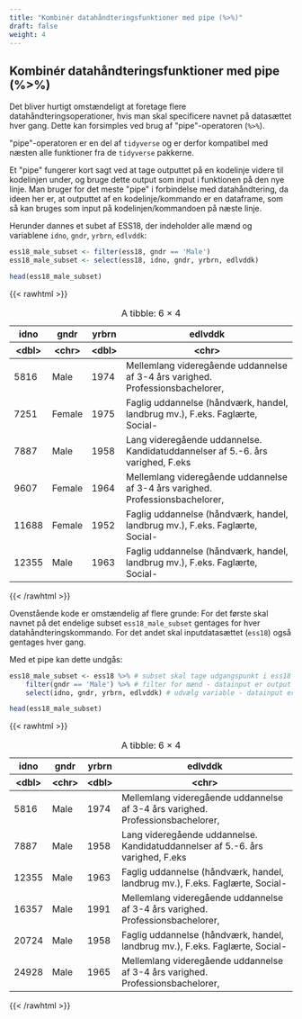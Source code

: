 ```yaml
---
title: "Kombinér datahåndteringsfunktioner med pipe (%>%)"
draft: false
weight: 4
---
```


## Kombinér datahåndteringsfunktioner med pipe (%>%)

Det bliver hurtigt omstændeligt at foretage flere datahåndteringsoperationer, hvis man skal specificere navnet på datasættet hver gang. Dette kan forsimples ved brug af "pipe"-operatoren (`%>%`).

"pipe"-operatoren er en del af `tidyverse` og er derfor kompatibel med næsten alle funktioner fra de `tidyverse` pakkerne. 

Et "pipe" fungerer kort sagt ved at tage outputtet på en kodelinje videre til kodelinjen under, og bruge dette output som input i funktionen på den nye linje. Man bruger for det meste "pipe" i forbindelse med datahåndtering, da ideen her er, at outputtet af en kodelinje/kommando er en dataframe, som så kan bruges som input på kodelinjen/kommandoen på næste linje.

Herunder dannes et subet af ESS18, der indeholder alle mænd og variablene `idno`, `gndr`, `yrbrn`, `edlvddk`:


```R
ess18_male_subset <- filter(ess18, gndr == 'Male')
ess18_male_subset <- select(ess18, idno, gndr, yrbrn, edlvddk)

head(ess18_male_subset)
```

{{< rawhtml >}}
<table class="dataframe">
<caption>A tibble: 6 × 4</caption>
<thead>
	<tr><th scope=col>idno</th><th scope=col>gndr</th><th scope=col>yrbrn</th><th scope=col>edlvddk</th></tr>
	<tr><th scope=col>&lt;dbl&gt;</th><th scope=col>&lt;chr&gt;</th><th scope=col>&lt;dbl&gt;</th><th scope=col>&lt;chr&gt;</th></tr>
</thead>
<tbody>
	<tr><td> 5816</td><td>Male  </td><td>1974</td><td>Mellemlang videregående uddannelse af 3-4 års varighed. Professionsbachelorer,</td></tr>
	<tr><td> 7251</td><td>Female</td><td>1975</td><td>Faglig uddannelse (håndværk, handel, landbrug mv.), F.eks. Faglærte, Social-  </td></tr>
	<tr><td> 7887</td><td>Male  </td><td>1958</td><td>Lang videregående uddannelse. Kandidatuddannelser af 5.-6. års varighed, F.eks</td></tr>
	<tr><td> 9607</td><td>Female</td><td>1964</td><td>Mellemlang videregående uddannelse af 3-4 års varighed. Professionsbachelorer,</td></tr>
	<tr><td>11688</td><td>Female</td><td>1952</td><td>Faglig uddannelse (håndværk, handel, landbrug mv.), F.eks. Faglærte, Social-  </td></tr>
	<tr><td>12355</td><td>Male  </td><td>1963</td><td>Faglig uddannelse (håndværk, handel, landbrug mv.), F.eks. Faglærte, Social-  </td></tr>
</tbody>
</table>
{{< /rawhtml >}}


Ovenstående kode er omstændelig af flere grunde: For det første skal navnet på det endelige subset `ess18_male_subset` gentages for hver datahåndteringskommando. For det andet skal inputdatasættet (`ess18`) også gentages hver gang.

Med et pipe kan dette undgås:


```R
ess18_male_subset <- ess18 %>% # subset skal tage udgangspunkt i ess18
    filter(gndr == 'Male') %>% # filter for mænd - datainput er output af ovenstående (en kopi af ess18)
    select(idno, gndr, yrbrn, edlvddk) # udvælg variable - datainput er output af ovenstående (ess18 filtreret for mænd)

head(ess18_male_subset)
```

{{< rawhtml >}}
<table class="dataframe">
<caption>A tibble: 6 × 4</caption>
<thead>
	<tr><th scope=col>idno</th><th scope=col>gndr</th><th scope=col>yrbrn</th><th scope=col>edlvddk</th></tr>
	<tr><th scope=col>&lt;dbl&gt;</th><th scope=col>&lt;chr&gt;</th><th scope=col>&lt;dbl&gt;</th><th scope=col>&lt;chr&gt;</th></tr>
</thead>
<tbody>
	<tr><td> 5816</td><td>Male</td><td>1974</td><td>Mellemlang videregående uddannelse af 3-4 års varighed. Professionsbachelorer,</td></tr>
	<tr><td> 7887</td><td>Male</td><td>1958</td><td>Lang videregående uddannelse. Kandidatuddannelser af 5.-6. års varighed, F.eks</td></tr>
	<tr><td>12355</td><td>Male</td><td>1963</td><td>Faglig uddannelse (håndværk, handel, landbrug mv.), F.eks. Faglærte, Social-  </td></tr>
	<tr><td>16357</td><td>Male</td><td>1991</td><td>Mellemlang videregående uddannelse af 3-4 års varighed. Professionsbachelorer,</td></tr>
	<tr><td>20724</td><td>Male</td><td>1958</td><td>Faglig uddannelse (håndværk, handel, landbrug mv.), F.eks. Faglærte, Social-  </td></tr>
	<tr><td>24928</td><td>Male</td><td>1965</td><td>Mellemlang videregående uddannelse af 3-4 års varighed. Professionsbachelorer,</td></tr>
</tbody>
</table>
{{< /rawhtml >}}